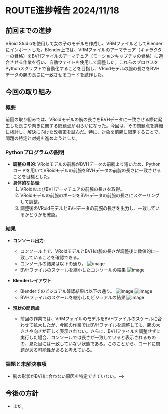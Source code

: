 # ROUTE進捗報告 2024/11/18

## 前回までの進捗
VRoid Studioを使用して女の子のモデルを作成し、VRMファイルとしてBlenderにインポートした。Blender上では、VRMファイルのアーマチュア（キャラクターの骨格）をBVHファイルのアーマチュア（モーションキャプチャの骨格）に適合させる作業を行い、自動ウェイトを使用して調整した。これらのプロセスをPythonスクリプトで自動化することを目指し、VRoidモデルの腕の長さをBVHデータの腕の長さに一致させるコードを試作した。

## 今回の取り組み
### 概要
前回の取り組みでは、VRoidモデルの腕の長さをBVHデータに一致させる際に発生した長さや向きに関する問題点が明らかになった。今回は、その問題点を詳細に検討し、解決に向けた改善策を試んだ。特に、対象を前腕に限定することで、問題の特定と対処を進めようとした。

### Pythonプログラムの説明
- **調整の目的**: VRoidモデルの前腕がBVHデータの前腕より短いため、Pythonコードを用いてVRoidモデルの前腕をBVHデータの前腕の長さに一致させることを目標とした。
- **具体的な処理**:
  1. VRoidおよびBVHアーマチュアの前腕の長さを取得。
  2. VRoidモデルの前腕のボーンをBVHデータの前腕の長さにスケーリングして調整。
  3. 調整後のVRoidモデルとBVHデータの前腕の長さを出力し、一致しているかどうかを確認。

### 結果
- **コンソール出力**:
    - コンソール上で、VRoidモデルとBVHの腕の長さが調整後に数値的に一致していることを確認できる。
    - コンソールの結果は以下の通り。
    ![image](https://github.com/user-attachments/assets/4041c9e0-513e-4a45-8e3a-e0f061422fdf)
    - BVHファイルのスケールを縮小したコンソールの結果
    ![image](https://github.com/user-attachments/assets/89265b3e-16bf-4c84-b5c2-455d904ceaf4)

- **Blenderレイアウト**:
    - Blenderでのビジュアル確認結果は以下の通り。
    ![image](https://github.com/user-attachments/assets/25dfcb15-d5c9-4f47-84c3-c4118f4eae1a)
    ![image](https://github.com/user-attachments/assets/c22cc366-74c6-47b2-a7d4-14c6f5fe2442)
    - BVHファイルのスケールを縮小したビジュアルの結果
    ![image](https://github.com/user-attachments/assets/2310c40e-6cdd-453a-8f0b-cd4fec5dd702)

- **現状の問題点**:
    - 前回の作業では、VRMファイルのモデルをBVHファイルのスケールに合わせて拡大したが、今回の作業ではBVHファイルを調整しても、腕の大きさや向きが正しく表示されない。さらに、BVHファイルを調整せずに実行した場合、コンソールでは長さが一致していると表示されるものの、見た目には一致していない状態である。このことから、コードに問題がある可能性があると考えている。

### 課題と未解決事項
- 腕の形状がBVHに合わない原因を特定できていない。--> 

## 今後の方針
- まだ。
